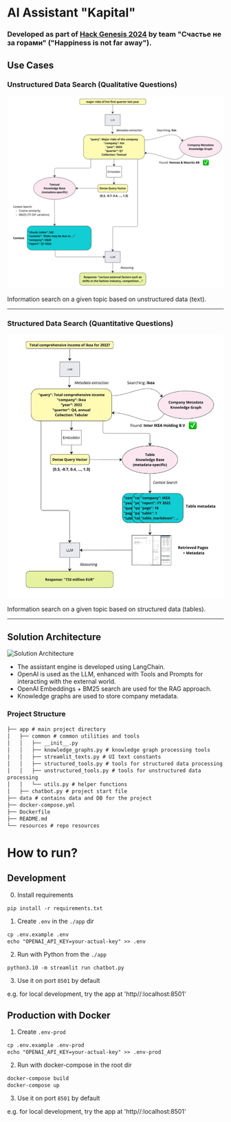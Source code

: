 # AI Assistant "Kapital"

### Developed as part of [Hack Genesis 2024](https://hackgenesis.com/) by team "Счастье не за горами" ("Happiness is not far away").


## Use Cases

### Unstructured Data Search (Qualitative Questions)

<img src="./resources/img/unstructured.jpg" alt="Unstructured Data Search (Qualitative Questions)" width="700"/>

Information search on a given topic based on unstructured data (text).

----

### Structured Data Search (Quantitative Questions)

<img src="./resources/img/structured.jpg" alt="Structured Data Search (Quantitative Questions)" width="700"/>

Information search on a given topic based on structured data (tables).

----


## Solution Architecture

<img src="./resources/img/architecture.jpg" alt="Solution Architecture" width="700"/>

* The assistant engine is developed using LangChain.
* OpenAI is used as the LLM, enhanced with Tools and Prompts for interacting with the external world.
* OpenAI Embeddings + BM25 search are used for the RAG approach.
* Knowledge graphs are used to store company metadata.

### Project Structure

```
├── app # main project directory
│   ├── common # common utilities and tools
│   │   ├── __init__.py
│   │   ├── knowledge_graphs.py # knowledge graph processing tools
│   │   ├── streamlit_texts.py # UI text constants
│   │   ├── structured_tools.py # tools for structured data processing
│   │   ├── unstructured_tools.py # tools for unstructured data processing
│   │   └── utils.py # helper functions
│   ├── chatbot.py # project start file
├── data # contains data and DB for the project
├── docker-compose.yml
├── Dockerfile
├── README.md
└── resources # repo resources
```

# How to run?

## Development

0. Install requirements

```
pip install -r requirements.txt
```

1. Create `.env` in the `./app` dir

```
cp .env.example .env
echo "OPENAI_API_KEY=your-actual-key" >> .env
```

2. Run with Python from the `./app`

```
python3.10 -m streamlit run chatbot.py
```

3. Use it on port `8501` by default

e.g. for local development, try the app at 'http//:localhost:8501'


## Production with Docker


1. Create `.env-prod`

```
cp .env.example .env-prod
echo "OPENAI_API_KEY=your-actual-key" >> .env-prod
```

2. Run with docker-compose in the root dir

```
docker-compose build
docker-compose up
```

3. Use it on port `8501` by default

e.g. for local development, try the app at 'http//:localhost:8501'
